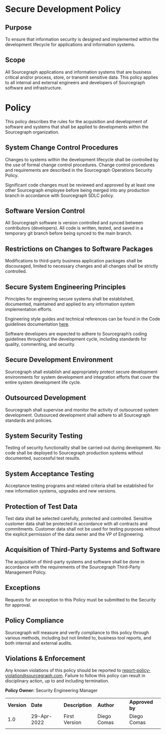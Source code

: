 # **Secure Development Policy**

## **Purpose**

To ensure that information security is designed and implemented within the development lifecycle for applications and information systems.

## **Scope**

All Sourcegraph applications and information systems that are business critical and/or process, store, or transmit sensitive data. This policy applies to all internal and external engineers and developers of Sourcegraph software and infrastructure.

# **Policy**

This policy describes the rules for the acquisition and development of software and systems that shall be applied to developments within the Sourcegraph organization.

## **System Change Control Procedures**

Changes to systems within the development lifecycle shall be controlled by the use of formal change control procedures. Change control procedures and requirements are described in the Sourcegraph Operations Security Policy. 

Significant code changes must be reviewed and approved by at least one other Sourcegraph employee before being merged into any production branch in accordance with Sourcegraph SDLC policy. 

## **Software Version Control**

All Sourcegraph software is version controlled and synced between contributors (developers). All code is written, tested, and saved in a temporary git branch before being synced to the main branch.

## **Restrictions on Changes to Software Packages**

Modifications to third-party business application packages shall be discouraged, limited to necessary changes and all changes shall be strictly controlled.

## **Secure System Engineering Principles**

Principles for engineering secure systems shall be established, documented, maintained and applied to any information system implementation efforts.

Engineering style guides and technical references can be found in the Code guidelines documentation [here](https://docs.sourcegraph.com/dev/background-information/languages).

Software developers are expected to adhere to Sourcegraph’s coding guidelines throughout the development cycle, including standards for quality, commenting, and security. 

## **Secure Development Environment**

Sourcegraph shall establish and appropriately protect secure development environments for system development and integration efforts that cover the entire system development life cycle. 

## **Outsourced Development**

Sourcegraph shall supervise and monitor the activity of outsourced system development. Outsourced development shall adhere to all Sourcegraph standards and policies. 

## **System Security Testing**

Testing of security functionality shall be carried out during development. No code shall be deployed to Sourcegraph production systems without documented, successful test results. 

## **System Acceptance Testing**

Acceptance testing programs and related criteria shall be established for new information systems, upgrades and new versions.

## **Protection of Test Data**

Test data shall be selected carefully, protected and controlled. Sensitive customer data shall be protected in accordance with all contracts and commitments. Customer data shall not be used for testing purposes without the explicit permission of the data owner and the VP of Engineering.

## **Acquisition of Third-Party Systems and Software**

The acquisition of third-party systems and software shall be done in accordance with the requirements of the Sourcegraph Third-Party Management Policy.


## **Exceptions**

Requests for an exception to this Policy must be submitted to the Security  for approval.


## **Policy Compliance**

Sourcegraph will measure and verify compliance to this policy through various methods, including but not limited to, business tool reports, and both internal and external audits.


## **Violations & Enforcement**

Any known violations of this policy should be reported to [report-policy-violation@sourcegraph.com](mailto:report-policy-violation@sourcegraph.com). Failure to follow this policy can result in disciplinary action, up to and including termination.

**Policy Owner:** Security Engineering Manager


<table>
  <tr>
   <td><strong>Version</strong>
   </td>
   <td><strong>Date</strong>
   </td>
   <td><strong>Description</strong>
   </td>
   <td><strong>Author</strong>
   </td>
   <td><strong>Approved by</strong>
   </td>
  </tr>
  <tr>
   <td>1.0
   </td>
   <td>29-Apr-2022
   </td>
   <td>First Version
   </td>
   <td>Diego Comas
   </td>
   <td>Diego Comas
   </td>
  </tr>
  <tr>
   <td>
   </td>
   <td>
   </td>
   <td>
   </td>
   <td>
   </td>
   <td>
   </td>
  </tr>
</table>

